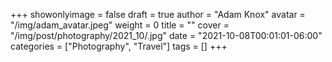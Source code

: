 +++
showonlyimage = false
draft = true
author = "Adam Knox"
avatar = "/img/adam_avatar.jpeg"
weight = 0
title = ""
cover = "/img/post/photography/2021_10/.jpg"
date = "2021-10-08T00:01:01-06:00"
categories = ["Photography", "Travel"]
tags = []
+++
<!--more-->
